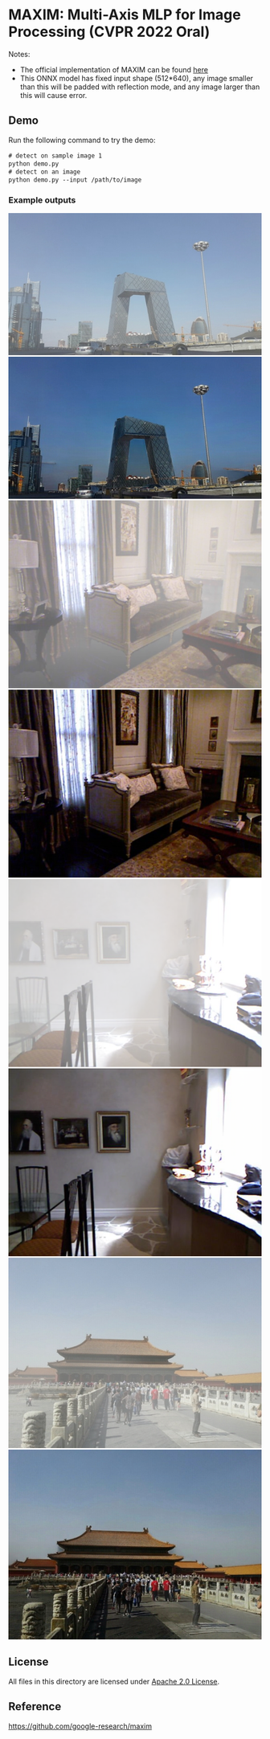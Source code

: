 

# MAXIM: Multi-Axis MLP for Image Processing (CVPR 2022 Oral)


Notes:
- The official implementation of MAXIM can be found [here](https://github.com/google-research/maxim)
- This ONNX model has fixed input shape (512*640), any image smaller than this will be padded with reflection mode, and any image larger than this will cause error.

## Demo

Run the following command to try the demo:
```shell
# detect on sample image 1
python demo.py
# detect on an image
python demo.py --input /path/to/image
```

### Example outputs

![sample image 1](./examples/input/image1.png)
![sample dehazed image 1](./examples/output/dehazed_image1.png)
![sample image 2](./examples/input/image2.png)
![sample dehazed image 2](./examples/output/dehazed_image2.png)
![sample image 3](./examples/input/image3.png)
![sample dehazed image 3](./examples/output/dehazed_image3.png)
![sample image 4](./examples/input/image4.png)
![sample dehazed image 4](./examples/output/dehazed_image4.png)



## License

All files in this directory are licensed under  [Apache 2.0 License](./LICENSE).

## Reference

https://github.com/google-research/maxim
